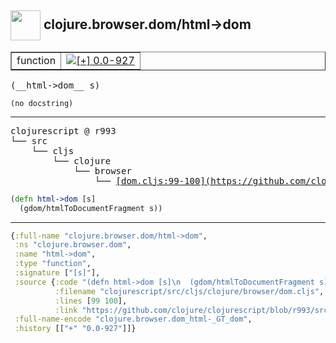 ## <img width="48px" valign="middle" src="http://i.imgur.com/Hi20huC.png"> clojure.browser.dom/html->dom

 <table border="1">
<tr>
<td>function</td>
<td><a href="https://github.com/cljsinfo/api-refs/tree/0.0-927"><img valign="middle" alt="[+] 0.0-927" src="https://img.shields.io/badge/+-0.0--927-lightgrey.svg"></a> </td>
</tr>
</table>

 <samp>
(__html->dom__ s)<br>
</samp>

```
(no docstring)
```

---

 <pre>
clojurescript @ r993
└── src
    └── cljs
        └── clojure
            └── browser
                └── <ins>[dom.cljs:99-100](https://github.com/clojure/clojurescript/blob/r993/src/cljs/clojure/browser/dom.cljs#L99-L100)</ins>
</pre>

```clj
(defn html->dom [s]
  (gdom/htmlToDocumentFragment s))
```


---

```clj
{:full-name "clojure.browser.dom/html->dom",
 :ns "clojure.browser.dom",
 :name "html->dom",
 :type "function",
 :signature ["[s]"],
 :source {:code "(defn html->dom [s]\n  (gdom/htmlToDocumentFragment s))",
          :filename "clojurescript/src/cljs/clojure/browser/dom.cljs",
          :lines [99 100],
          :link "https://github.com/clojure/clojurescript/blob/r993/src/cljs/clojure/browser/dom.cljs#L99-L100"},
 :full-name-encode "clojure.browser.dom_html-_GT_dom",
 :history [["+" "0.0-927"]]}

```
